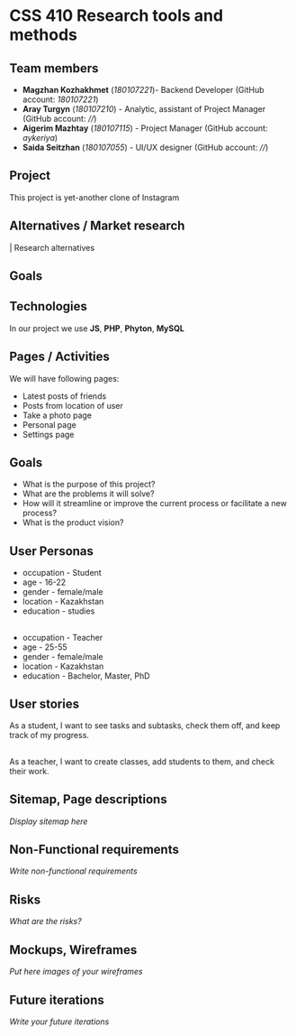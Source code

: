 # CSS 410 Research tools and methods
## Team members
+ **Magzhan Kozhakhmet** (*180107221*)- Backend Developer (GitHub account: *180107221*)
+ **Aray Turgyn** (*180107210*) - Analytic, assistant of Project Manager (GitHub account: *//*)
+ **Aigerim Mazhtay** (*180107115*) - Project Manager (GitHub account: *aykeriya*)
+ **Saida Seitzhan** (*180107055*) - UI/UX designer (GitHub account: *//*)

## Project
This project is yet-another clone of Instagram

## Alternatives / Market research
| Research alternatives

## Goals

## Technologies
In our project we use **JS**, **PHP**, **Phyton**, **MySQL**

## Pages / Activities 
We will have following pages:
- Latest posts of friends
- Posts from location of user
- Take a photo page
- Personal page
- Settings page

## Goals
* What is the purpose of this project?
* What are the problems it will solve?
* How will it streamline or improve the current process or facilitate a new process?
* What is the product vision?

## User Personas
* occupation - Student
* age - 16-22
* gender - female/male
* location - Kazakhstan
* education - studies
##
* occupation - Teacher
* age - 25-55
* gender - female/male
* location - Kazakhstan
* education - Bachelor, Master, PhD

## User stories
As a student, I want to see tasks and subtasks, check them off, and keep track of my progress.
##
As a teacher, I want to create classes, add students to them, and check their work.
## Sitemap, Page descriptions

*Display sitemap here*

## Non-Functional requirements
*Write non-functional requirements*

## Risks
*What are the risks?*

## Mockups, Wireframes
*Put here images of your wireframes*

## Future iterations
*Write your future iterations*
